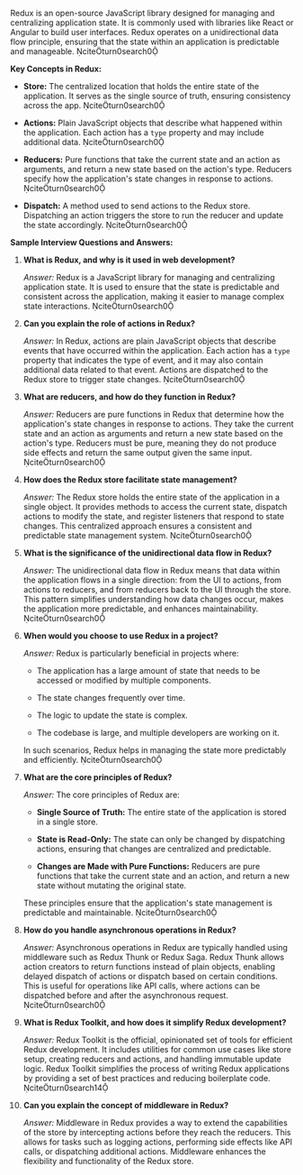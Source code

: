 Redux is an open-source JavaScript library designed for managing and centralizing application state. It is commonly used with libraries like React or Angular to build user interfaces. Redux operates on a unidirectional data flow principle, ensuring that the state within an application is predictable and manageable. citeturn0search0

**Key Concepts in Redux:**

- **Store:** The centralized location that holds the entire state of the application. It serves as the single source of truth, ensuring consistency across the app. citeturn0search0

- **Actions:** Plain JavaScript objects that describe what happened within the application. Each action has a `type` property and may include additional data. citeturn0search0

- **Reducers:** Pure functions that take the current state and an action as arguments, and return a new state based on the action's type. Reducers specify how the application's state changes in response to actions. citeturn0search0

- **Dispatch:** A method used to send actions to the Redux store. Dispatching an action triggers the store to run the reducer and update the state accordingly. citeturn0search0

**Sample Interview Questions and Answers:**

1. **What is Redux, and why is it used in web development?**

   *Answer:* Redux is a JavaScript library for managing and centralizing application state. It is used to ensure that the state is predictable and consistent across the application, making it easier to manage complex state interactions. citeturn0search0

2. **Can you explain the role of actions in Redux?**

   *Answer:* In Redux, actions are plain JavaScript objects that describe events that have occurred within the application. Each action has a `type` property that indicates the type of event, and it may also contain additional data related to that event. Actions are dispatched to the Redux store to trigger state changes. citeturn0search0

3. **What are reducers, and how do they function in Redux?**

   *Answer:* Reducers are pure functions in Redux that determine how the application's state changes in response to actions. They take the current state and an action as arguments and return a new state based on the action's type. Reducers must be pure, meaning they do not produce side effects and return the same output given the same input. citeturn0search0

4. **How does the Redux store facilitate state management?**

   *Answer:* The Redux store holds the entire state of the application in a single object. It provides methods to access the current state, dispatch actions to modify the state, and register listeners that respond to state changes. This centralized approach ensures a consistent and predictable state management system. citeturn0search0

5. **What is the significance of the unidirectional data flow in Redux?**

   *Answer:* The unidirectional data flow in Redux means that data within the application flows in a single direction: from the UI to actions, from actions to reducers, and from reducers back to the UI through the store. This pattern simplifies understanding how data changes occur, makes the application more predictable, and enhances maintainability. citeturn0search0

6. **When would you choose to use Redux in a project?**

   *Answer:* Redux is particularly beneficial in projects where:

   - The application has a large amount of state that needs to be accessed or modified by multiple components.

   - The state changes frequently over time.

   - The logic to update the state is complex.

   - The codebase is large, and multiple developers are working on it.

   In such scenarios, Redux helps in managing the state more predictably and efficiently. citeturn0search0

7. **What are the core principles of Redux?**

   *Answer:* The core principles of Redux are:

   - **Single Source of Truth:** The entire state of the application is stored in a single store.

   - **State is Read-Only:** The state can only be changed by dispatching actions, ensuring that changes are centralized and predictable.

   - **Changes are Made with Pure Functions:** Reducers are pure functions that take the current state and an action, and return a new state without mutating the original state.

   These principles ensure that the application's state management is predictable and maintainable. citeturn0search0

8. **How do you handle asynchronous operations in Redux?**

   *Answer:* Asynchronous operations in Redux are typically handled using middleware such as Redux Thunk or Redux Saga. Redux Thunk allows action creators to return functions instead of plain objects, enabling delayed dispatch of actions or dispatch based on certain conditions. This is useful for operations like API calls, where actions can be dispatched before and after the asynchronous request. citeturn0search0

9. **What is Redux Toolkit, and how does it simplify Redux development?**

   *Answer:* Redux Toolkit is the official, opinionated set of tools for efficient Redux development. It includes utilities for common use cases like store setup, creating reducers and actions, and handling immutable update logic. Redux Toolkit simplifies the process of writing Redux applications by providing a set of best practices and reducing boilerplate code. citeturn0search14

10. **Can you explain the concept of middleware in Redux?**

    *Answer:* Middleware in Redux provides a way to extend the capabilities of the store by intercepting actions before they reach the reducers. This allows for tasks such as logging actions, performing side effects like API calls, or dispatching additional actions. Middleware enhances the flexibility and functionality of the Redux store.